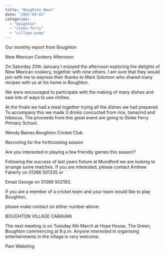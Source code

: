 ```yaml
---
title: "Boughton News"
date: "2007-03-01"
categories: 
  - "boughton"
  - "stoke-ferry"
  - "village-pump"
---
```


Our monthly report from Boughton

New Mexican Cookery Afternoon

On Saturday 20th January I enjoyed the afternoon exploring the delights of New Mexican cookery, together with nine others. I am sure that they would join with me to express their thanks to Mark Solomon who shared many recipes with us at his home in Boughton.

We were encouraged to participate with the making of many dishes and saw lots of ways to use chillies.

At the finale we had a meal together trying all the dishes we had prepared. To accompany this we made 3 drinks concocted from rice, tamarind and hibiscus. The proceeds from this great event are going to Stoke Ferry Primary School.

Wendy Baines Boughton Cricket Club

Recruiting for the forthcoming season

Are you interested in playing a few friendly games this season?

Following the success of last years fixture at Mundford we are looking to arrange some matches. If you are interested, please contact Andrew Faherty on 01366 501335 or

Emad George on 01366 502193.

If you are a member of a cricket team and your team would like to play Boughton,

please make contact on either number above.

BOUGHTON VILLAGE CARAVAN

The next meeting is on Tuesday 6th March at Hope House, The Green, Boughton commencing at 8 p.m. Anyone interested in organising entertainments in the village is very welcome.

Pam Wakeling
